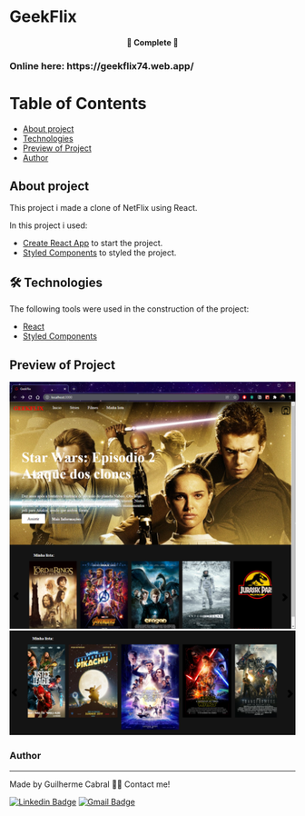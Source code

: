 # GeekFlix

<h4 align="center">
	🚧  Complete  🚧
</h4>

<h3>Online here: https://geekflix74.web.app/ </h3>

Table of Contents
=================
<!--ts-->
   * [About project](#About-Project)
   * [Technologies](#-Technologies)
   * [Preview of Project](#Preview-of-Project)
   * [Author](#Author)
<!--te-->

## About project

This project i made a clone of NetFlix using React. 

In this project i used:

* [Create React App](https://github.com/facebook/create-react-app) to start the project.
* [Styled Components](https://styled-components.com/) to styled the project.

## 🛠 Technologies

The following tools were used in the construction of the project:

- [React](https://pt-br.reactjs.org/)
- [Styled Components](https://styled-components.com/)


 ##  Preview of Project


<div align="center">
  <img alt="FinalExample" title="#FinalExample" src="src/components/img/screenshot/finalResult.png" />
  <img alt="CouroselResult" title="#CouroselResult" src="src/components/img/screenshot/carouselResult.png" />
</div>



### Author
---
Made by Guilherme Cabral 👋🏽 Contact me!

[![Linkedin Badge](https://img.shields.io/badge/-Guilherme-blue?style=flat-square&logo=Linkedin&logoColor=white&link=https://www.linkedin.com/in/tgmarinho/)](https://www.linkedin.com/in/guilherme-rodrigues-cabral/)
[![Gmail Badge](https://img.shields.io/badge/-guilhermerocabral@gmail.com-c14438?style=flat-square&logo=Gmail&logoColor=white&link=mailto:guilhermerocabral@gmail.com)](mailto:guilhermerocabral@gmail.com)
